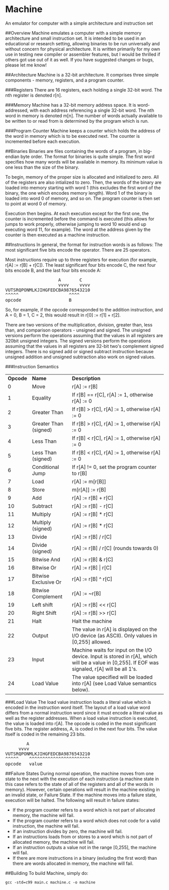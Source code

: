 <!--
Copyright 2013 The Authors. All rights reserved.
Use of this source code is governed by a BSD-style
license that can be found in the LICENSE file.
-->

Machine
=======

An emulator for computer with a simple architecture and instruction set

##Overview
Machine emulates a computer with a simple memory architecture and small instruction set. It is intended to be used in an educational or research setting, allowing binaries to be run universally and without concern for physical architecture. It is written primarily for my own use in testing new compiler or assembler features, but I would be thrilled if others got use out of it as well. If you have suggested changes or bugs, please let me know!

##Architecture
Machine is a 32-bit architecture. It comprises three simple components - memory, registers, and a program counter.

###Registers
There are 16 registers, each holding a single 32-bit word. The nth register is denoted r[n].

###Memory
Machine has a 32-bit memory address space. It is word-addressed, with each address referencing a single 32-bit word. The nth word in memory is denoted m[n]. The number of words actually available to be written to or read from is determined by the program which is run.

###Program Counter
Machine keeps a counter which holds the address of the word in memory which is to be executed next. The counter is incremented before each execution.

##Binaries
Binaries are files containing the words of a program, in big-endian byte order. The format for binaries is quite simple. The first word specifies how many words will be available in memory. Its minimum value is one less than the size of the binary.

To begin, memory of the proper size is allocated and initialized to zero. All of the registers are also intialized to zero. Then, the words of the binary are loaded into memory starting with word 1 (this excludes the first word of the binary, the one which encodes memory length). Word 1 of the binary is loaded into word 0 of memory, and so on. The program counter is then set to point at word 0 of memory.

Execution then begins. At each execution except for the first one, the counter is incremented before the command is executed (this allows for jumps to work properly, otherwise jumping to word 10 would end up executing word 11, for example). The word at the address given by the counter is then executed as a machine instruction.

##Instructions
In general, the format for instruction words is as follows:
The most significant five bits encode the operator. There are 25 operators.

Most instructions require up to three registers for execution (for example, r[A] := r[B] + r[C]). The least significant four bits encode C, the next four bits encode B, and the last four bits encode A:

<pre>
                    A       C
                    vvvv    vvvv
VUTSRQPONMLKJIHGFEDCBA9876543210
^^^^^                   ^^^^
opcode                  B
</pre>

So, for example, if the opcode corresponded to the addition instruction, and A = 0, B = 1, C = 2, this would result in r[0] := r[1] + r[2].

There are two versions of the multiplication, division, greater than, less than, and comparison operators - unsigned and signed. The unsigned versions perform the operations assuming that the values in all registers are 320bit unsigned integers. The signed versions perform the operations assuming that the values in all registers are 32-bit two's complement signed integers. There is no signed add or signed subtract instruction because unsigned addition and unsigned subtraction also work on signed values.

###Instruction Semantics

<table>
	<tr>
		<td><b>Opcode</b></td><td><b>Name</b></td><td><b>Description</b></td>
	</tr>
	<tr>
		<td>0</td><td>Move</td><td>r[A] := r[B]</td>
  	</tr>
	<tr>
		<td>1</td><td>Equality</td><td>If r[B] == r[C], r[A] := 1, otherwise r[A] := 0</td>
	</tr>
	<tr>
		<td>2</td><td>Greater Than</td><td>If r[B] &gt; r[C], r[A] := 1, otherwise r[A] := 0</td>
	</tr>
	<tr>
		<td>3</td><td>Greater Than (signed)</td><td>If r[B] &gt; r[C], r[A] := 1, otherwise r[A] := 0</td>
	</tr>
	<tr>
		<td>4</td><td>Less Than</td><td>If r[B] &lt; r[C], r[A] := 1, otherwise r[A] := 0</td>
	</tr>
	<tr>
		<td>5</td><td>Less Than (signed)</td><td>If r[B] &lt; r[C], r[A] := 1, otherwise r[A] := 0</td>
	</tr>
	<tr>
		<td>6</td><td>Conditional Jump</td><td>If r[A] != 0, set the program counter to r[B]</td>
	</tr>
	<tr>
		<td>7</td><td>Load</td><td>r[A] := m[r[B]]</td>
	</tr>
	<tr>
		<td>8</td><td>Store</td><td>m[r[A]] := r[B]</td>
	</tr>
	<tr>
		<td>9</td><td>Add</td><td>r[A] := r[B] + r[C]</td>
	</tr>
	<tr>
		<td>10</td><td>Subtract</td><td>r[A] := r[B] - r[C]</td>
	</tr>
	<tr>
		<td>11</td><td>Multiply</td><td>r[A] := r[B] * r[C]</td>
	</tr>
	<tr>
		<td>12</td><td>Multiply (signed)</td><td>r[A] := r[B] * r[C]</td>
	</tr>
	<tr>
		<td>13</td><td>Divide</td><td>r[A] := r[B] / r[C]</td>
	</tr>
	<tr>
		<td>14</td><td>Divide (signed)</td><td>r[A] := r[B] / r[C] (rounds towards 0)</td>
	</tr>
	<tr>
		<td>15</td><td>Bitwise And</td><td>r[A] := r[B] & r[C]</td>
	</tr>
	<tr>
		<td>16</td><td>Bitwise Or</td><td>r[A] := r[B] | r[C]</td>
	</tr>
	<tr>
		<td>17</td><td>Bitwise Exclusive Or</td><td>r[A] := r[B] ^ r[C]</td>
	</tr>
	<tr>
		<td>18</td><td>Bitwise Complement</td><td>r[A] := ~r[B]</td>
	</tr>
	<tr>
		<td>19</td><td>Left shift</td><td>r[A] := r[B] &lt;&lt; r[C]</td>
	</tr>
	<tr>
		<td>20</td><td>Right Shift</td><td>r[A] := r[B] &gt;&gt; r[C]</td>
	</tr>
	<tr>
		<td>21</td><td>Halt</td><td>Halt the machine</td>
	</tr>
	<tr>
		<td>22</td><td>Output</td><td>The value in r[A] is displayed on the I/O device (as ASCII). Only values in [0,255] allowed.</td>
	</tr>
	<tr>
		<td>23</td><td>Input</td><td>Machine waits for input on the I/O device. Input is stored in r[A], which will be a value in [0,255]. If EOF was signaled, r[A] will be all 1's.</td>
	</tr>
	<tr>
		<td>24</td><td>Load Value</td><td>The value specified will be loaded into r[A] (see Load Value semantics below).</td>
	</tr>
</table>

###Load Value
The load value instruction loads a literal value which is encoded in the instruction word itself. The layout of a load value word differs from a normal instruction word since it must encode a literal value as well as the register addresses. When a load value instruction is executed, the value is loaded into r[A]. The opcode is coded in the most significant five bits. The register address, A, is coded in the next four bits. The value itself is coded in the remaining 23 bits.

<pre>
        A
     vvvv
VUTSRQPONMLKJIHGFEDCBA9876543210
^^^^^    ^^^^^^^^^^^^^^^^^^^^^^^
opcode   value
</pre>

##Failure States
During normal operation, the machine moves from one state to the next with the execution of each instruction (a machine state in this case refers to the state of all of the registers and all of the words in memory). However, certain operations will result in the machine existing in an invalid state, or Failure State. If the machine moves into a failure state, execution will be halted. The following will result in failure states:
* If the program counter refers to a word which is not part of allocated memory, the machine will fail.
* If the program counter refers to a word which does not code for a valid instruction, the machine will fail.
* If an instruction divides by zero, the machine will fail.
* If an instructions loads from or stores to a word which is not part of allocated memory, the machine will fail.
* If an instruction outputs a value not in the range [0,255], the machine will fail.
* If there are more instructions in a binary (exluding the first word) than there are words allocated in memory, the machine will fail.

##Building
To build Machine, simply do:
```shell
gcc -std=c99 main.c machine.c -o machine
```
